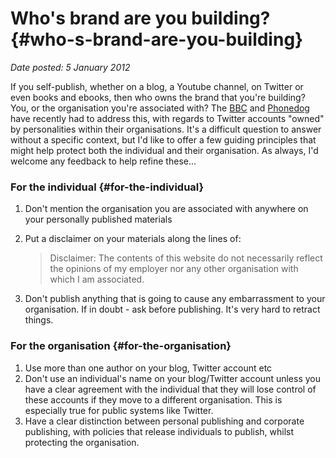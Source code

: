 # Who's brand are you building? {#who-s-brand-are-you-building}

_Date posted: 5 January 2012_

If you self-publish, whether on a blog, a Youtube channel, on Twitter or even books and ebooks, then who owns the brand that you're building? You, or the organisation you're associated with? The [BBC](http://www.guardian.co.uk/media/pda/2011/jun/22/laura-kuenssberg-twitter-account) and [Phonedog](http://www.bbc.co.uk/news/technology-16338040) have recently had to address this, with regards to Twitter accounts "owned" by personalities within their organisations. It's a difficult question to answer without a specific context, but I'd like to offer a few guiding principles that might help protect both the individual and their organisation. As always, I'd welcome any feedback to help refine these...

### For the individual {#for-the-individual}

1.  Don't mention the organisation you are associated with anywhere on your personally published materials
2.  Put a disclaimer on your materials along the lines of:

    > Disclaimer: The contents of this website do not necessarily reflect the opinions of my employer nor any other organisation with which I am associated.

3.  Don't publish anything that is going to cause any embarrassment to your organisation. If in doubt - ask before publishing. It's very hard to retract things.

### For the organisation {#for-the-organisation}

1.  Use more than one author on your blog, Twitter account etc
2.  Don't use an individual's name on your blog/Twitter account unless you have a clear agreement with the individual that they will lose control of these accounts if they move to a different organisation. This is especially true for public systems like Twitter.
3.  Have a clear distinction between personal publishing and corporate publishing, with policies that release individuals to publish, whilst protecting the organisation.